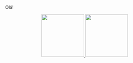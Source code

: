 Olá!

<div align="center">
  <a href="https://github.com/patrickhugors">
  <img height="135em" src="https://github-readme-stats.vercel.app/api?username=patrickhugors&show_icons=true&theme=dracula&include_all_commits=true&count_private=true"/>
  <img height="135em" src="https://github-readme-stats.vercel.app/api/top-langs/?username=patrickhugors&layout=compact&langs_count=7&theme=dracula"/>
</div>
